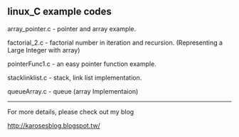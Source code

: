 linux_C example codes
-----------------------

array_pointer.c - pointer and array example. 

factorial_2.c -  factorial number in iteration and recursion. (Representing a Large Integer with array)

pointerFunc1.c - an easy pointer function example. 

stacklinklist.c - stack, link list implementation. 

queueArray.c - queue (array Implementaion)


------------------------
For more details, please check out my blog

http://karosesblog.blogspot.tw/
